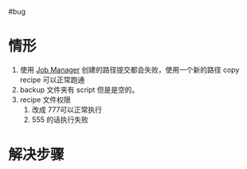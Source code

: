 #bug 
# 情形
1. 使用 [Job Manager](Job%20Manager.md) 创建的路径提交都会失败，使用一个新的路径 copy recipe 可以正常跑通
2. backup 文件夹有 script 但是是空的。
3. recipe 文件权限
	1. 改成 777可以正常执行
	2. 555 的话执行失败
# 解决步骤


